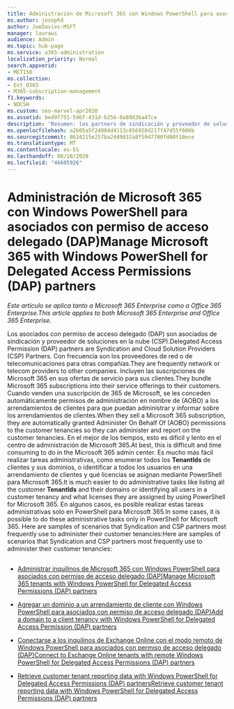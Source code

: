```yaml
---
title: Administración de Microsoft 365 con Windows PowerShell para asociados de DAP
ms.author: josephd
author: JoeDavies-MSFT
manager: laurawi
audience: Admin
ms.topic: hub-page
ms.service: o365-administration
localization_priority: Normal
search.appverid:
- MET150
ms.collection:
- Ent_O365
- M365-subscription-management
f1.keywords:
- NOCSH
ms.custom: seo-marvel-apr2020
ms.assetid: be497751-596f-431d-b256-0a89d36a47ce
description: 'Resumen: los partners de sindicación y proveedor de soluciones en la nube (CSP) pueden usar Windows PowerShell para administrar los inquilinos de cliente de Microsoft 365.'
ms.openlocfilehash: a2b05a5f24984d4113c856920d217f47d55f606b
ms.sourcegitcommit: 8634215e257ba2d49832a8f5947700fd00f18ece
ms.translationtype: MT
ms.contentlocale: es-ES
ms.lasthandoff: 08/10/2020
ms.locfileid: "46605926"
---
```

# <a name="manage-microsoft-365-with-windows-powershell-for-delegated-access-permissions-dap-partners"></a><span data-ttu-id="bbf76-103">Administración de Microsoft 365 con Windows PowerShell para asociados con permiso de acceso delegado (DAP)</span><span class="sxs-lookup"><span data-stu-id="bbf76-103">Manage Microsoft 365 with Windows PowerShell for Delegated Access Permissions (DAP) partners</span></span>

<span data-ttu-id="bbf76-104">*Este artículo se aplica tanto a Microsoft 365 Enterprise como a Office 365 Enterprise.*</span><span class="sxs-lookup"><span data-stu-id="bbf76-104">*This article applies to both Microsoft 365 Enterprise and Office 365 Enterprise.*</span></span>

<span data-ttu-id="bbf76-105">Los asociados con permiso de acceso delegado (DAP) son asociados de sindicación y proveedor de soluciones en la nube (CSP).</span><span class="sxs-lookup"><span data-stu-id="bbf76-105">Delegated Access Permission (DAP) partners are Syndication and Cloud Solution Providers (CSP) Partners.</span></span> <span data-ttu-id="bbf76-106">Con frecuencia son los proveedores de red o de telecomunicaciones para otras compañías.</span><span class="sxs-lookup"><span data-stu-id="bbf76-106">They are frequently network or telecom providers to other companies.</span></span> <span data-ttu-id="bbf76-107">Incluyen las suscripciones de Microsoft 365 en sus ofertas de servicio para sus clientes.</span><span class="sxs-lookup"><span data-stu-id="bbf76-107">They bundle Microsoft 365 subscriptions into their service offerings to their customers.</span></span> <span data-ttu-id="bbf76-108">Cuando venden una suscripción de 365 de Microsoft, se les conceden automáticamente permisos de administración en nombre de (AOBO) a los arrendamientos de clientes para que puedan administrar y informar sobre los arrendamientos de clientes.</span><span class="sxs-lookup"><span data-stu-id="bbf76-108">When they sell a Microsoft 365 subscription, they are automatically granted Administer On Behalf Of (AOBO) permissions to the customer tenancies so they can administer and report on the customer tenancies.</span></span> <span data-ttu-id="bbf76-109">En el mejor de los tiempos, esto es difícil y lento en el centro de administración de Microsoft 365.</span><span class="sxs-lookup"><span data-stu-id="bbf76-109">At best, this is difficult and time consuming to do in the Microsoft 365 admin center.</span></span> <span data-ttu-id="bbf76-110">Es mucho más fácil realizar tareas administrativas, como enumerar todos los **TenantIds** de clientes y sus dominios, o identificar a todos los usuarios en una arrendamiento de clientes y qué licencias se asignan mediante PowerShell para Microsoft 365.</span><span class="sxs-lookup"><span data-stu-id="bbf76-110">It is much easier to do administrative tasks like listing all the customer **TenantIds** and their domains or identifying all users in a customer tenancy and what licenses they are assigned by using PowerShell for Microsoft 365.</span></span> <span data-ttu-id="bbf76-111">En algunos casos, es posible realizar estas tareas administrativas solo en PowerShell para Microsoft 365.</span><span class="sxs-lookup"><span data-stu-id="bbf76-111">In some cases, it is possible to do these administrative tasks only in PowerShell for Microsoft 365.</span></span> <span data-ttu-id="bbf76-112">Here are samples of scenarios that Syndication and CSP partners most frequently use to administer their customer tenancies:</span><span class="sxs-lookup"><span data-stu-id="bbf76-112">Here are samples of scenarios that Syndication and CSP partners most frequently use to administer their customer tenancies:</span></span>
  
## 

- [<span data-ttu-id="bbf76-113">Administrar inquilinos de Microsoft 365 con Windows PowerShell para asociados con permiso de acceso delegado (DAP)</span><span class="sxs-lookup"><span data-stu-id="bbf76-113">Manage Microsoft 365 tenants with Windows PowerShell for Delegated Access Permissions (DAP) partners</span></span>](manage-office-365-tenants-with-windows-powershell-for-delegated-access-permissio.md)
    
- [<span data-ttu-id="bbf76-114">Agregar un dominio a un arrendamiento de cliente con Windows PowerShell para asociados con permiso de acceso delegado (DAP)</span><span class="sxs-lookup"><span data-stu-id="bbf76-114">Add a domain to a client tenancy with Windows PowerShell for Delegated Access Permission (DAP) partners</span></span>](add-a-domain-to-a-client-tenancy-with-windows-powershell-for-delegated-access-pe.md)
    
- [<span data-ttu-id="bbf76-115">Conectarse a los inquilinos de Exchange Online con el modo remoto de Windows PowerShell para asociados con permiso de acceso delegado (DAP)</span><span class="sxs-lookup"><span data-stu-id="bbf76-115">Connect to Exchange Online tenants with remote Windows PowerShell for Delegated Access Permissions (DAP) partners</span></span>](connect-to-exchange-online-tenants-with-remote-windows-powershell-for-delegated.md)
    
- [<span data-ttu-id="bbf76-116">Retrieve customer tenant reporting data with Windows PowerShell for Delegated Access Permissions (DAP) partners</span><span class="sxs-lookup"><span data-stu-id="bbf76-116">Retrieve customer tenant reporting data with Windows PowerShell for Delegated Access Permissions (DAP) partners</span></span>](retrieve-customer-tenant-reporting-data-with-windows-powershell-for-delegated-ac.md)
    

    

